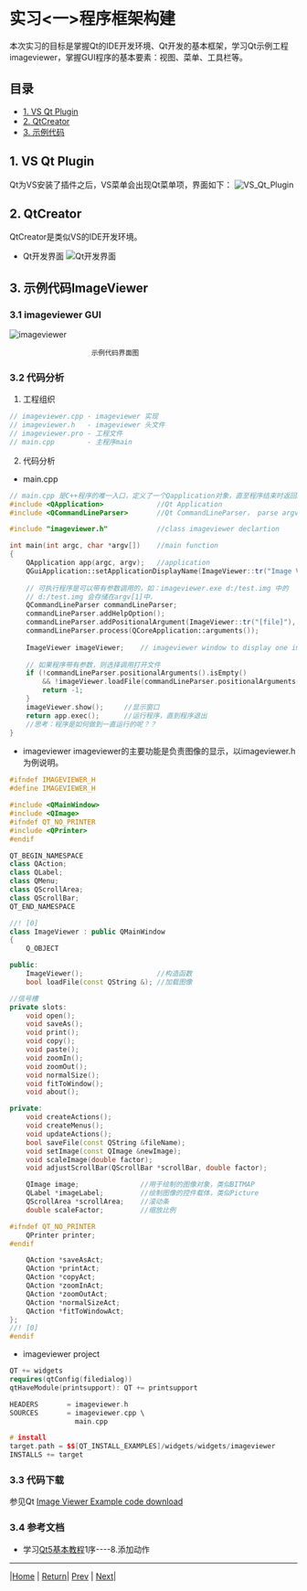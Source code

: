 # 实习<一>程序框架构建
本次实习的目标是掌握Qt的IDE开发环境、Qt开发的基本框架，学习Qt示例工程imageviewer，掌握GUI程序的基本要素：视图、菜单、工具栏等。

## 目录
- [1. VS Qt Plugin]()
- [2. QtCreator](#1_QtCreator)
- [3. 示例代码](#2_示例代码ImageViewer)

## 1. VS Qt Plugin
Qt为VS安装了插件之后，VS菜单会出现Qt菜单项，界面如下：
![VS_Qt_Plugin](../Pics/VS_QtPlugin.png)

## 2. QtCreator
QtCreator是类似VS的IDE开发环境。
- Qt开发界面
![Qt开发界面](../Pics/Qt_face.png)

## 3. 示例代码ImageViewer
### 3.1 imageviewer GUI

![imageviewer](../Pics/imageviewer.png)
```
					示例代码界面图
```

### 3.2 代码分析
1. 工程组织

```c++
// imageviewer.cpp - imageviewer 实现
// imageviewer.h   - imageviewer 头文件
// imageviewer.pro - 工程文件
// main.cpp		   - 主程序main
```

2. 代码分析
- main.cpp

```c++
// main.cpp 是C++程序的唯一入口，定义了一个Qapplication对象，直至程序结束时返回。
#include <QApplication>				//Qt Application
#include <QCommandLineParser>		//Qt CommandLineParser， parse argv[]

#include "imageviewer.h"			//class imageviewer declartion

int main(int argc, char *argv[])	//main function
{
    QApplication app(argc, argv);	//application
    QGuiApplication::setApplicationDisplayName(ImageViewer::tr("Image Viewer"));	//Set Application Title
    
    // 可执行程序是可以带有参数调用的，如：imageviewer.exe d:/test.img 中的
    // d:/test.img 会存储在argv[1]中.
    QCommandLineParser commandLineParser;
    commandLineParser.addHelpOption();
    commandLineParser.addPositionalArgument(ImageViewer::tr("[file]"), ImageViewer::tr("Image file to open."));	//bind the 1st parameters with open
    commandLineParser.process(QCoreApplication::arguments());
    
    ImageViewer imageViewer;	// imageviewer window to display one image
    
    // 如果程序带有参数，则选择调用打开文件
    if (!commandLineParser.positionalArguments().isEmpty()
        && !imageViewer.loadFile(commandLineParser.positionalArguments().front())) {
        return -1;
    }
    imageViewer.show();		//显示窗口
    return app.exec();		//运行程序，直到程序退出
    //思考：程序是如何做到一直运行的呢？？
}
```

- imageviewer
  imageviewer的主要功能是负责图像的显示，以imageviewer.h为例说明。

```c++
#ifndef IMAGEVIEWER_H
#define IMAGEVIEWER_H

#include <QMainWindow>
#include <QImage>
#ifndef QT_NO_PRINTER
#include <QPrinter>
#endif

QT_BEGIN_NAMESPACE
class QAction;
class QLabel;
class QMenu;
class QScrollArea;
class QScrollBar;
QT_END_NAMESPACE

//! [0]
class ImageViewer : public QMainWindow
{
    Q_OBJECT

public:
    ImageViewer();					//构造函数
    bool loadFile(const QString &);	//加载图像

//信号槽
private slots:
    void open();
    void saveAs();
    void print();
    void copy();
    void paste();
    void zoomIn();
    void zoomOut();
    void normalSize();
    void fitToWindow();
    void about();

private:
    void createActions();
    void createMenus();
    void updateActions();
    bool saveFile(const QString &fileName);
    void setImage(const QImage &newImage);
    void scaleImage(double factor);
    void adjustScrollBar(QScrollBar *scrollBar, double factor);

    QImage image;				//用于绘制的图像对象，类似BITMAP
    QLabel *imageLabel;			//绘制图像的控件载体，类似Picture
    QScrollArea *scrollArea;	//滚动条
    double scaleFactor;			//缩放比例

#ifndef QT_NO_PRINTER
    QPrinter printer;
#endif

    QAction *saveAsAct;
    QAction *printAct;
    QAction *copyAct;
    QAction *zoomInAct;
    QAction *zoomOutAct;
    QAction *normalSizeAct;
    QAction *fitToWindowAct;
};
//! [0]
#endif
```

- imageviewer project

```c++
QT += widgets
requires(qtConfig(filedialog))
qtHaveModule(printsupport): QT += printsupport

HEADERS       = imageviewer.h
SOURCES       = imageviewer.cpp \
                main.cpp

# install
target.path = $$[QT_INSTALL_EXAMPLES]/widgets/widgets/imageviewer
INSTALLS += target
```

### 3.3 代码下载
参见Qt [Image Viewer Example code download](../Code/imageviewer.rar)

### 3.4 参考文档
- 学习[Qt5基本教程](https://blog.csdn.net/Louis_815/article/details/54286544)1序----8.添加动作

---
|[Home](https://cugwhp.github.io/OOPCPP/CourseDesign/CourseDesignNew.html#%E8%AF%BE%E8%AE%BE%E5%86%85%E5%AE%B9) | [Return](#目录)| [Prev](./D0_Preparation.md) | [Next](./D2_FileIO.md)|
